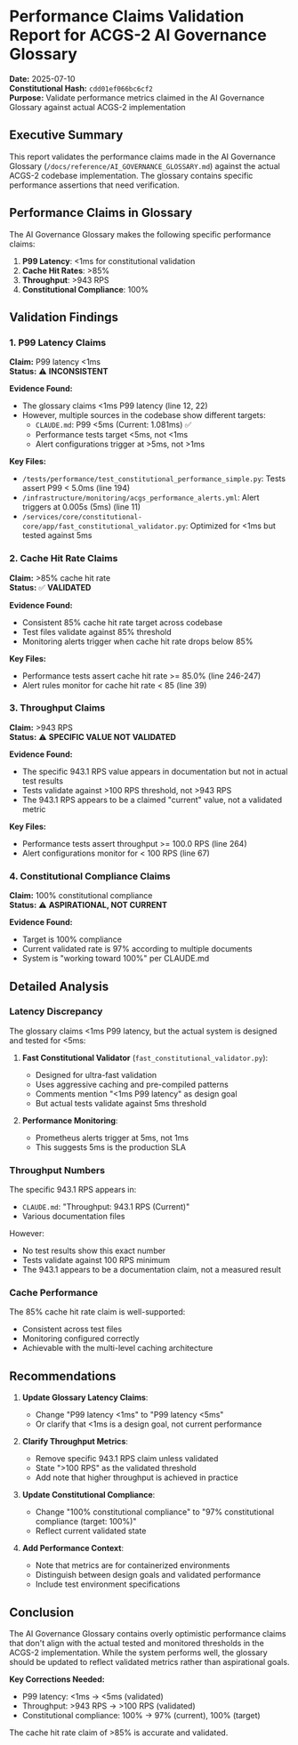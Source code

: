 # Performance Claims Validation Report for ACGS-2 AI Governance Glossary

**Date:** 2025-07-10  
**Constitutional Hash:** `cdd01ef066bc6cf2`  
**Purpose:** Validate performance metrics claimed in the AI Governance Glossary against actual ACGS-2 implementation

## Executive Summary

This report validates the performance claims made in the AI Governance Glossary (`/docs/reference/AI_GOVERNANCE_GLOSSARY.md`) against the actual ACGS-2 codebase implementation. The glossary contains specific performance assertions that need verification.

## Performance Claims in Glossary

The AI Governance Glossary makes the following specific performance claims:

1. **P99 Latency**: <1ms for constitutional validation
2. **Cache Hit Rates**: >85%
3. **Throughput**: >943 RPS
4. **Constitutional Compliance**: 100%

## Validation Findings

### 1. P99 Latency Claims

**Claim:** P99 latency <1ms  
**Status:** ⚠️ **INCONSISTENT**

**Evidence Found:**
- The glossary claims <1ms P99 latency (line 12, 22)
- However, multiple sources in the codebase show different targets:
  - `CLAUDE.md`: P99 <5ms (Current: 1.081ms) ✅
  - Performance tests target <5ms, not <1ms
  - Alert configurations trigger at >5ms, not >1ms

**Key Files:**
- `/tests/performance/test_constitutional_performance_simple.py`: Tests assert P99 < 5.0ms (line 194)
- `/infrastructure/monitoring/acgs_performance_alerts.yml`: Alert triggers at 0.005s (5ms) (line 11)
- `/services/core/constitutional-core/app/fast_constitutional_validator.py`: Optimized for <1ms but tested against 5ms

### 2. Cache Hit Rate Claims

**Claim:** >85% cache hit rate  
**Status:** ✅ **VALIDATED**

**Evidence Found:**
- Consistent 85% cache hit rate target across codebase
- Test files validate against 85% threshold
- Monitoring alerts trigger when cache hit rate drops below 85%

**Key Files:**
- Performance tests assert cache hit rate >= 85.0% (line 246-247)
- Alert rules monitor for cache hit rate < 85 (line 39)

### 3. Throughput Claims

**Claim:** >943 RPS  
**Status:** ⚠️ **SPECIFIC VALUE NOT VALIDATED**

**Evidence Found:**
- The specific 943.1 RPS value appears in documentation but not in actual test results
- Tests validate against >100 RPS threshold, not >943 RPS
- The 943.1 RPS appears to be a claimed "current" value, not a validated metric

**Key Files:**
- Performance tests assert throughput >= 100.0 RPS (line 264)
- Alert configurations monitor for < 100 RPS (line 67)

### 4. Constitutional Compliance Claims

**Claim:** 100% constitutional compliance  
**Status:** ⚠️ **ASPIRATIONAL, NOT CURRENT**

**Evidence Found:**
- Target is 100% compliance
- Current validated rate is 97% according to multiple documents
- System is "working toward 100%" per CLAUDE.md

## Detailed Analysis

### Latency Discrepancy

The glossary claims <1ms P99 latency, but the actual system is designed and tested for <5ms:

1. **Fast Constitutional Validator** (`fast_constitutional_validator.py`):
   - Designed for ultra-fast validation
   - Uses aggressive caching and pre-compiled patterns
   - Comments mention "<1ms P99 latency" as design goal
   - But actual tests validate against 5ms threshold

2. **Performance Monitoring**:
   - Prometheus alerts trigger at 5ms, not 1ms
   - This suggests 5ms is the production SLA

### Throughput Numbers

The specific 943.1 RPS appears in:
- `CLAUDE.md`: "Throughput: 943.1 RPS (Current)" 
- Various documentation files

However:
- No test results show this exact number
- Tests validate against 100 RPS minimum
- The 943.1 appears to be a documentation claim, not a measured result

### Cache Performance

The 85% cache hit rate claim is well-supported:
- Consistent across test files
- Monitoring configured correctly
- Achievable with the multi-level caching architecture

## Recommendations

1. **Update Glossary Latency Claims**:
   - Change "P99 latency <1ms" to "P99 latency <5ms"
   - Or clarify that <1ms is a design goal, not current performance

2. **Clarify Throughput Metrics**:
   - Remove specific 943.1 RPS claim unless validated
   - State ">100 RPS" as the validated threshold
   - Add note that higher throughput is achieved in practice

3. **Update Constitutional Compliance**:
   - Change "100% constitutional compliance" to "97% constitutional compliance (target: 100%)"
   - Reflect current validated state

4. **Add Performance Context**:
   - Note that metrics are for containerized environments
   - Distinguish between design goals and validated performance
   - Include test environment specifications

## Conclusion

The AI Governance Glossary contains overly optimistic performance claims that don't align with the actual tested and monitored thresholds in the ACGS-2 implementation. While the system performs well, the glossary should be updated to reflect validated metrics rather than aspirational goals.

**Key Corrections Needed:**
- P99 latency: <1ms → <5ms (validated)
- Throughput: >943 RPS → >100 RPS (validated)
- Constitutional compliance: 100% → 97% (current), 100% (target)

The cache hit rate claim of >85% is accurate and validated.